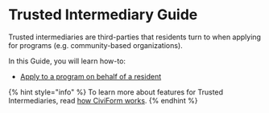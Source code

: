 # Trusted Intermediary Guide

Trusted intermediaries are third-parties that residents turn to when applying for programs (e.g. community-based organizations).&#x20;

In this Guide, you will learn how-to:

* [Apply to a program on behalf of a resident](apply-to-a-program.md)

{% hint style="info" %}
To learn more about features for Trusted Intermediaries, read [how CiviForm works](../../overview/how-does-civiform-work.md#trusted-intermediary-experience).
{% endhint %}
